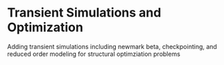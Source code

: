 # Transient Simulations and Optimization
Adding transient simulations including newmark beta, checkpointing, and reduced order modeling for structural optimziation problems
